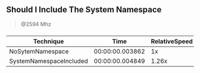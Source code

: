 
Should I Include The System Namespace
-------------------------------------
> @2594 Mhz


### 


|Technique              |Time           |RelativeSpeed|Throughput|
|-----------------------|---------------|-------------|----------|
|NoSytemNamespace       |00:00:00.003862|1x           |25887.29/s|
|SystemNamespaceIncluded|00:00:00.004849|1.26x        |20619.83/s|




